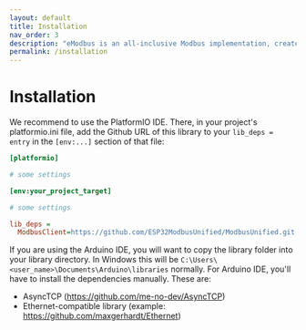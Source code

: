 ```yaml
---
layout: default
title: Installation
nav_order: 3
description: "eModbus is an all-inclusive Modbus implementation, created for ESP32 and Arduino"
permalink: /installation
---
```


# Installation

We recommend to use the PlatformIO IDE. There, in your project's platformio.ini file, add the Github URL of this library to your `lib_deps = entry` in the `[env:...]` section of that file:

```ini
[platformio]

# some settings

[env:your_project_target]

# some settings

lib_deps = 
  ModbusClient=https://github.com/ESP32ModbusUnified/ModbusUnified.git
```

If you are using the Arduino IDE, you will want to copy the library folder into your library directory. In Windows this will be `C:\Users\<user_name>\Documents\Arduino\libraries` normally. For Arduino IDE, you'll have to install the dependencies manually. These are:

  - AsyncTCP (https://github.com/me-no-dev/AsyncTCP)
  - Ethernet-compatible library (example: https://github.com/maxgerhardt/Ethernet)
